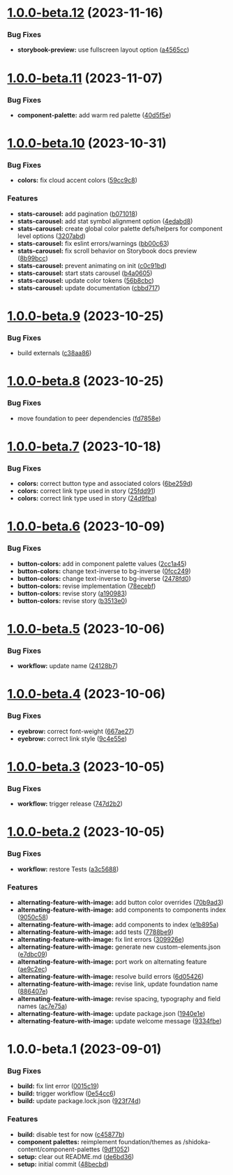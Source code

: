 # [1.0.0-beta.12](https://github.com/kyndryl-design-system/shidoka-content/compare/v1.0.0-beta.11...v1.0.0-beta.12) (2023-11-16)


### Bug Fixes

* **storybook-preview:** use fullscreen layout option ([a4565cc](https://github.com/kyndryl-design-system/shidoka-content/commit/a4565cc29f781b3c6bf42dae5fd1efeacc1a9160))

# [1.0.0-beta.11](https://github.com/kyndryl-design-system/shidoka-content/compare/v1.0.0-beta.10...v1.0.0-beta.11) (2023-11-07)


### Bug Fixes

* **component-palette:** add warm red palette ([40d5f5e](https://github.com/kyndryl-design-system/shidoka-content/commit/40d5f5e3da3f5d61dc9d24aea3c21f777ed1f760))

# [1.0.0-beta.10](https://github.com/kyndryl-design-system/shidoka-content/compare/v1.0.0-beta.9...v1.0.0-beta.10) (2023-10-31)


### Bug Fixes

* **colors:** fix cloud accent colors ([59cc9c8](https://github.com/kyndryl-design-system/shidoka-content/commit/59cc9c80e469896c2170fafd649461c32af41b1e))


### Features

* **stats-carousel:** add pagination ([b071018](https://github.com/kyndryl-design-system/shidoka-content/commit/b0710188b154be914fe3292dfa9fb5f16c855f81))
* **stats-carousel:** add stat symbol alignment option ([4edabd8](https://github.com/kyndryl-design-system/shidoka-content/commit/4edabd8069cdb60c8ed23d0e3cfadaa04494074b))
* **stats-carousel:** create global color palette defs/helpers for component level options ([3207abd](https://github.com/kyndryl-design-system/shidoka-content/commit/3207abd0c56e6f956201eeecb21d1ffb1f27d702))
* **stats-carousel:** fix eslint errors/warnings ([bb00c63](https://github.com/kyndryl-design-system/shidoka-content/commit/bb00c63d3b2528a98c32e814722709aad1ea0ba6))
* **stats-carousel:** fix scroll behavior on Storybook docs preview ([8b99bcc](https://github.com/kyndryl-design-system/shidoka-content/commit/8b99bcc1b38c54930c914087de44f0a9bac24c0d))
* **stats-carousel:** prevent animating on init ([c0c91bd](https://github.com/kyndryl-design-system/shidoka-content/commit/c0c91bd924373a53c2e197c9456b6523c9bef712))
* **stats-carousel:** start stats carousel ([b4a0605](https://github.com/kyndryl-design-system/shidoka-content/commit/b4a0605bbbd383740b379b4c2d57b1da4cc810ff))
* **stats-carousel:** update color tokens ([56b8cbc](https://github.com/kyndryl-design-system/shidoka-content/commit/56b8cbc1018bc8a168278b14cf9ea1a8253cf2df))
* **stats-carousel:** update documentation ([cbbd717](https://github.com/kyndryl-design-system/shidoka-content/commit/cbbd717242328453d1378426a098cdf2c11601e9))

# [1.0.0-beta.9](https://github.com/kyndryl-design-system/shidoka-content/compare/v1.0.0-beta.8...v1.0.0-beta.9) (2023-10-25)


### Bug Fixes

* build externals ([c38aa86](https://github.com/kyndryl-design-system/shidoka-content/commit/c38aa860065678b11408e9ce86b34bc9950cd17f))

# [1.0.0-beta.8](https://github.com/kyndryl-design-system/shidoka-content/compare/v1.0.0-beta.7...v1.0.0-beta.8) (2023-10-25)


### Bug Fixes

* move foundation to peer dependencies ([fd7858e](https://github.com/kyndryl-design-system/shidoka-content/commit/fd7858e38b20f885c8ec418e3508763930be98c5))

# [1.0.0-beta.7](https://github.com/kyndryl-design-system/shidoka-content/compare/v1.0.0-beta.6...v1.0.0-beta.7) (2023-10-18)


### Bug Fixes

* **colors:** correct button type and associated colors ([6be259d](https://github.com/kyndryl-design-system/shidoka-content/commit/6be259db802b437530f9cfb298b1f01dc4acd427))
* **colors:** correct link type used in story ([25fdd91](https://github.com/kyndryl-design-system/shidoka-content/commit/25fdd914e2f88ef2075fea4794e5d21b0f51014c))
* **colors:** correct link type used in story ([24d9fba](https://github.com/kyndryl-design-system/shidoka-content/commit/24d9fba1dd5f477c496b3c9968cf18db394ad277))

# [1.0.0-beta.6](https://github.com/kyndryl-design-system/shidoka-content/compare/v1.0.0-beta.5...v1.0.0-beta.6) (2023-10-09)


### Bug Fixes

* **button-colors:** add in component palette values ([2cc1a45](https://github.com/kyndryl-design-system/shidoka-content/commit/2cc1a4566b6991369eab1f42a8f0ff25dda75ccc))
* **button-colors:** change text-inverse to bg-inverse ([0fcc249](https://github.com/kyndryl-design-system/shidoka-content/commit/0fcc24968b044a6f73875b6ebd9d682cece8f7a4))
* **button-colors:** change text-inverse to bg-inverse ([2478fd0](https://github.com/kyndryl-design-system/shidoka-content/commit/2478fd0b93d8b4de4d39f64cca3368e83cfda27e))
* **button-colors:** revise implementation ([78ecebf](https://github.com/kyndryl-design-system/shidoka-content/commit/78ecebf07225f114a32afb7daf90b0cb1be3162d))
* **button-colors:** revise story ([a190983](https://github.com/kyndryl-design-system/shidoka-content/commit/a190983498c5b4c73efe2b6247ac942a6dacfb18))
* **button-colors:** revise story ([b3513e0](https://github.com/kyndryl-design-system/shidoka-content/commit/b3513e0a43e1c2105359fb8aadbd6f5a3e9e3f04))

# [1.0.0-beta.5](https://github.com/kyndryl-design-system/shidoka-content/compare/v1.0.0-beta.4...v1.0.0-beta.5) (2023-10-06)


### Bug Fixes

* **workflow:** update name ([24128b7](https://github.com/kyndryl-design-system/shidoka-content/commit/24128b7632872f5272488643051467e76d17772a))

# [1.0.0-beta.4](https://github.com/kyndryl-design-system/shidoka-content/compare/v1.0.0-beta.3...v1.0.0-beta.4) (2023-10-06)


### Bug Fixes

* **eyebrow:** correct font-weight ([667ae27](https://github.com/kyndryl-design-system/shidoka-content/commit/667ae27102de25cc9114dce4b395c77018d66b34))
* **eyebrow:** correct link style ([9c4e55e](https://github.com/kyndryl-design-system/shidoka-content/commit/9c4e55e74815db56672634061196fbadb2340754))

# [1.0.0-beta.3](https://github.com/kyndryl-design-system/shidoka-content/compare/v1.0.0-beta.2...v1.0.0-beta.3) (2023-10-05)


### Bug Fixes

* **workflow:** trigger release ([747d2b2](https://github.com/kyndryl-design-system/shidoka-content/commit/747d2b277024ce1975845fb2531e7332afb52302))

# [1.0.0-beta.2](https://github.com/kyndryl-design-system/shidoka-content/compare/v1.0.0-beta.1...v1.0.0-beta.2) (2023-10-05)


### Bug Fixes

* **workflow:** restore Tests ([a3c5688](https://github.com/kyndryl-design-system/shidoka-content/commit/a3c5688af5c2643803887d3713f5b9b269b4ee69))


### Features

* **alternating-feature-with-image:** add button color overrides ([70b9ad3](https://github.com/kyndryl-design-system/shidoka-content/commit/70b9ad38014b4f3b9304582c06342e96ae2845c5))
* **alternating-feature-with-image:** add components to components index ([9050c58](https://github.com/kyndryl-design-system/shidoka-content/commit/9050c58209376753112acbdeae0c7e87197a00b0))
* **alternating-feature-with-image:** add components to index ([e1b895a](https://github.com/kyndryl-design-system/shidoka-content/commit/e1b895a67eaedd659418eec726080096baaba767))
* **alternating-feature-with-image:** add tests ([7788be9](https://github.com/kyndryl-design-system/shidoka-content/commit/7788be9577f3a55f66d8fe1395b932e93a76aeef))
* **alternating-feature-with-image:** fix lint errors ([309926e](https://github.com/kyndryl-design-system/shidoka-content/commit/309926e6b8eab0b302406303e804783e9bb6c9f5))
* **alternating-feature-with-image:** generate new custom-elements.json ([e7dbc09](https://github.com/kyndryl-design-system/shidoka-content/commit/e7dbc094fe6bf5810fa9629206172c4b7a8e317f))
* **alternating-feature-with-image:** port work on alternating feature ([ae9c2ec](https://github.com/kyndryl-design-system/shidoka-content/commit/ae9c2ecdd4b47280e9017501679c91a57da94b5c))
* **alternating-feature-with-image:** resolve build errors ([6d05426](https://github.com/kyndryl-design-system/shidoka-content/commit/6d054265a508f9d1941f3df04d804743059cc00e))
* **alternating-feature-with-image:** revise link, update foundation name ([886407e](https://github.com/kyndryl-design-system/shidoka-content/commit/886407e48c7d22fc12d46aedb475623d1ee289f6))
* **alternating-feature-with-image:** revise spacing, typography and field names ([ac7e75a](https://github.com/kyndryl-design-system/shidoka-content/commit/ac7e75aa1f8eaab3996cea11fa930ef921c73130))
* **alternating-feature-with-image:** update package.json ([1940e1e](https://github.com/kyndryl-design-system/shidoka-content/commit/1940e1e185cb964ce58d8af4fecada153c577963))
* **alternating-feature-with-image:** update welcome message ([9334fbe](https://github.com/kyndryl-design-system/shidoka-content/commit/9334fbe258ad9fdf7744cb1b8090babb91c7f2d3))

# 1.0.0-beta.1 (2023-09-01)


### Bug Fixes

* **build:** fix lint error ([0015c19](https://github.com/kyndryl-design-system/shidoka-content/commit/0015c199d7cb8a170005868d5bc8f2f48906b8ba))
* **build:** trigger workflow ([0e54cc6](https://github.com/kyndryl-design-system/shidoka-content/commit/0e54cc664101c6f633fcba641505b4ab8cc566e1))
* **build:** update package.lock.json ([923f74d](https://github.com/kyndryl-design-system/shidoka-content/commit/923f74d244539cd5cc743fd71f7ca92733f8050e))


### Features

* **build:** disable test for now ([c45877b](https://github.com/kyndryl-design-system/shidoka-content/commit/c45877b79fe200bc89d6d393d7749c05c658a513))
* **component palettes:** reimplement foundation/themes as /shidoka-content/component-palettes ([9df1052](https://github.com/kyndryl-design-system/shidoka-content/commit/9df105213c63ef6a9d5958c70ff8353f00f66571))
* **setup:** clear out README.md ([de6bd36](https://github.com/kyndryl-design-system/shidoka-content/commit/de6bd367ff9ed4e674c1eed6de13d5355d5ccaec))
* **setup:** initial commit ([48becbd](https://github.com/kyndryl-design-system/shidoka-content/commit/48becbddd8760f25a14a8e32c51d929a98b17225))
